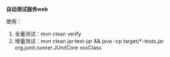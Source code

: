 **自动测试服务web**

使用：
   1. 全量测试：mvn clean verify
   2. 增量测试：mvn clean jar:test-jar && java -cp target/*-tests.jar org.junit.runner.JUnitCore xxxClass